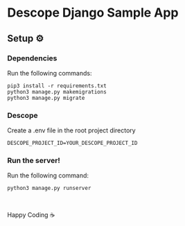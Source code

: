 # Descope Django Sample App

## Setup ⚙️

### Dependencies 

Run the following commands:

```
pip3 install -r requirements.txt
python3 manage.py makemigrations
python3 manage.py migrate
```

### Descope

Create a .env file in the root project directory
```
DESCOPE_PROJECT_ID=YOUR_DESCOPE_PROJECT_ID
```

### Run the server!

Run the following command:

```
python3 manage.py runserver
```

<br />

Happy Coding ☕